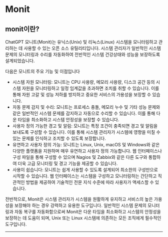 # Monit

## monit이란?
ChatGPT
모니트(Monit)는 유닉스(Unix) 및 리눅스(Linux) 시스템을 모니터링하고 관리하는 데 사용할 수 있는 오픈 소스 유틸리티입니다. 시스템 관리자가 일반적인 시스템 문제의 모니터링과 수리를 자동화하여 전반적인 시스템 건강상태와 성능을 보장하도록 설계되었습니다.   

다음은 모니트의 주요 기능 및 이점입니다   

- 시스템 자원 모니터링: 모니트는 CPU 사용량, 메모리 사용량, 디스크 공간 등의 시스템 자원을 모니터링하고 일정 임계값을 초과하면 조치를 취할 수 있습니다. 이를 통해 자원 고갈 및 성능 저하를 방지하고 중요한 서비스의 가용성을 보장할 수 있습니다.     
- 자동 문제 감지 및 수리: 모니트는 프로세스 충돌, 메모리 누수 및 기타 성능 문제와 같은 일반적인 시스템 문제를 감지하고 자동으로 수리할 수 있습니다. 이를 통해 다운 타임을 최소화하고 시스템 안정성을 보장할 수 있습니다.   
- 사용자 정의 가능한 경고 및 알림: 모니트는 특정 조건이 충족되면 경고 및 알림을 보내도록 구성할 수 있습니다. 이를 통해 시스템 관리자가 시스템에 영향을 미칠 수 있는 문제를 인식하고 조치할 수 있도록 보장합니다.   
- 유연하고 사용자 정의 가능: 모니트는 Linux, Unix, macOS 및 Windows와 같은 다양한 플랫폼을 지원하며 매우 유연하고 사용자 정의 가능합니다. 웹 인터페이스나 구성 파일을 통해 구성할 수 있으며 Nagios 및 Zabbix와 같은 다른 도구와 통합하여 더욱 고급 모니터링 및 경고 기능을 제공할 수 있습니다.   
- 사용이 쉽습니다: 모니트는 쉽게 사용할 수 있도록 설계되어 최소한의 구성만으로 시작할 수 있습니다. 웹 인터페이스는 시스템을 구성하고 모니터링하는 간단하고 직관적인 방법을 제공하여 기술적인 전문 지식 수준에 따라 사용자가 액세스할 수 있습니다.    

전반적으로, Monit은 시스템 관리자가 시스템을 원활하게 유지하고 서비스의 높은 가용성을 보장해야 하는 경우 강력하고 유용한 도구입니다. 일반적인 시스템 문제의 모니터링과 자동 복구를 자동화함으로써 Monit은 다운 타임을 최소화하고 시스템의 안정성을 보장하는 데 도움이 되며, Unix 또는 Linux 시스템에 의존하는 모든 조직에게 필수적인 도구입니다.   

---


